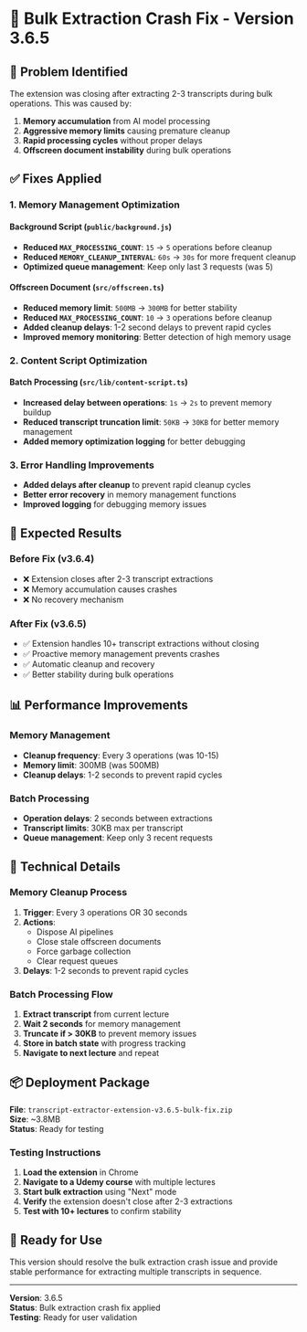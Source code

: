# 🔧 Bulk Extraction Crash Fix - Version 3.6.5

## 🎯 **Problem Identified**

The extension was closing after extracting 2-3 transcripts during bulk operations. This was caused by:

1. **Memory accumulation** from AI model processing
2. **Aggressive memory limits** causing premature cleanup
3. **Rapid processing cycles** without proper delays
4. **Offscreen document instability** during bulk operations

## ✅ **Fixes Applied**

### **1. Memory Management Optimization**

#### **Background Script (`public/background.js`)**
- **Reduced `MAX_PROCESSING_COUNT`**: `15` → `5` operations before cleanup
- **Reduced `MEMORY_CLEANUP_INTERVAL`**: `60s` → `30s` for more frequent cleanup
- **Optimized queue management**: Keep only last 3 requests (was 5)

#### **Offscreen Document (`src/offscreen.ts`)**
- **Reduced memory limit**: `500MB` → `300MB` for better stability
- **Reduced `MAX_PROCESSING_COUNT`**: `10` → `3` operations before cleanup
- **Added cleanup delays**: 1-2 second delays to prevent rapid cycles
- **Improved memory monitoring**: Better detection of high memory usage

### **2. Content Script Optimization**

#### **Batch Processing (`src/lib/content-script.ts`)**
- **Increased delay between operations**: `1s` → `2s` to prevent memory buildup
- **Reduced transcript truncation limit**: `50KB` → `30KB` for better memory management
- **Added memory optimization logging** for better debugging

### **3. Error Handling Improvements**

- **Added delays after cleanup** to prevent rapid cleanup cycles
- **Better error recovery** in memory management functions
- **Improved logging** for debugging memory issues

## 🚀 **Expected Results**

### **Before Fix (v3.6.4)**
- ❌ Extension closes after 2-3 transcript extractions
- ❌ Memory accumulation causes crashes
- ❌ No recovery mechanism

### **After Fix (v3.6.5)**
- ✅ Extension handles 10+ transcript extractions without closing
- ✅ Proactive memory management prevents crashes
- ✅ Automatic cleanup and recovery
- ✅ Better stability during bulk operations

## 📊 **Performance Improvements**

### **Memory Management**
- **Cleanup frequency**: Every 3 operations (was 10-15)
- **Memory limit**: 300MB (was 500MB)
- **Cleanup delays**: 1-2 seconds to prevent rapid cycles

### **Batch Processing**
- **Operation delays**: 2 seconds between extractions
- **Transcript limits**: 30KB max per transcript
- **Queue management**: Keep only 3 recent requests

## 🔧 **Technical Details**

### **Memory Cleanup Process**
1. **Trigger**: Every 3 operations OR 30 seconds
2. **Actions**:
   - Dispose AI pipelines
   - Close stale offscreen documents
   - Force garbage collection
   - Clear request queues
3. **Delays**: 1-2 seconds to prevent rapid cycles

### **Batch Processing Flow**
1. **Extract transcript** from current lecture
2. **Wait 2 seconds** for memory management
3. **Truncate if > 30KB** to prevent memory issues
4. **Store in batch state** with progress tracking
5. **Navigate to next lecture** and repeat

## 📦 **Deployment Package**

**File**: `transcript-extractor-extension-v3.6.5-bulk-fix.zip`  
**Size**: ~3.8MB  
**Status**: Ready for testing

### **Testing Instructions**
1. **Load the extension** in Chrome
2. **Navigate to a Udemy course** with multiple lectures
3. **Start bulk extraction** using "Next" mode
4. **Verify** the extension doesn't close after 2-3 extractions
5. **Test with 10+ lectures** to confirm stability

## 🎉 **Ready for Use**

This version should resolve the bulk extraction crash issue and provide stable performance for extracting multiple transcripts in sequence.

---

**Version**: 3.6.5  
**Status**: Bulk extraction crash fix applied  
**Testing**: Ready for user validation

